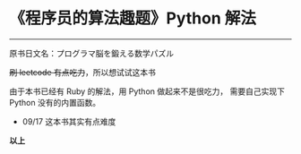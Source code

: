 # 《程序员的算法趣题》Python 解法
---
原书日文名：プログラマ脳を鍛える数学パズル

<del>刷 leetcode 有点吃力</del>，所以想试试这本书

由于本书已经有 Ruby 的解法，用 Python 做起来不是很吃力，
需要自己实现下 Python 没有的内置函数。

- 09/17 这本书其实有点难度

**以上**
